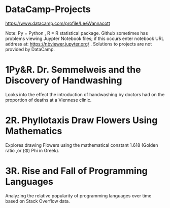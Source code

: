 # DataCamp-Projects
https://www.datacamp.com/profile/LeeWannacott

Note: Py = Python , R = R statistical package.
Github sometimes has problems viewing Juypter Notebook files; if this occurs enter notebook URL address at: https://nbviewer.jupyter.org/
. Solutions to projects are not provided by DataCamp.

# 1Py&R. Dr. Semmelweis and the Discovery of Handwashing
Looks into the effect the introduction of handwashing by doctors had on the proportion of deaths at a Viennese clinic.

# 2R. Phyllotaxis Draw Flowers Using Mathematics
Explores drawing Flowers using the mathematical constant 1.618 (Golden ratio ,or (Φ) Phi in Greek).

# 3R. Rise and Fall of Programming Languages
Analyzing the relative popularity of programming languages over time based on Stack Overflow data.
